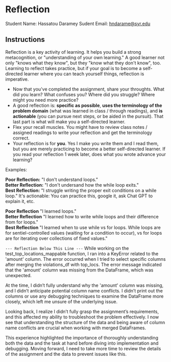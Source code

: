 # Reflection

Student Name:  Hassatou Daramey
Sudent Email:  hndarame@syr.edu

## Instructions

Reflection is a key activity of learning. It helps you build a strong metacognition, or "understanding of your own learning." A good learner not only "knows what they know", but they "know what they don't know", too. Learning to reflect takes practice, but if your goal is to become a self-directed learner where you can teach yourself things, reflection is imperative.

- Now that you've completed the assignment, share your throughts. What did you learn? What confuses you? Where did you struggle? Where might you need more practice?
- A good reflection is: **specific as possible**,  **uses the terminology of the problem domain** (what was learned in class / through readings), and **is actionable** (you can pursue next steps, or be aided in the pursuit). That last part is what will make you a self-directed learner.
- Flex your recall muscles. You might have to review class notes / assigned readings to write your reflection and get the terminology correct.
- Your reflection is for **you**. Yes I make you write them and I read them, but you are merely practicing to become a better self-directed learner. If you read your reflection 1 week later, does what you wrote advance your learning?

Examples:

**Poor Reflection:**  "I don't understand loops."   
**Better Reflection:** "I don't undersand how the while loop exits."   
**Best Reflection:** "I struggle writing the proper exit conditions on a while loop." It's actionable: You can practice this, google it, ask Chat GPT to explain it, etc. 

**Poor Reflection** "I learned loops."   
**Better Reflection** "I learned how to write while loops and their difference from for loops."   
**Best Reflection** "I learned when to use while vs for loops. While loops are for sentiel-controlled values (waiting for a condition to occur), vs for loops are for iterating over collections of fixed values."

`--- Reflection Below This Line ---`
While working on the test_top_locations_mappable function, I ran into a KeyError related to the 'amount' column. The error occurred when I tried to select specific columns after merging the violations_df with top_locs. The error message indicated that the 'amount' column was missing from the DataFrame, which was unexpected.

At the time, I didn’t fully understand why the 'amount' column was missing, and I didn’t anticipate potential column name conflicts. I didn’t print out the columns or use any debugging techniques to examine the DataFrame more closely, which left me unsure of the underlying issue.

Looking back, I realize I didn’t fully grasp the assignment’s requirements, and this affected my ability to troubleshoot the problem effectively. I now see that understanding the structure of the data and being aware of column name conflicts are crucial when working with merged DataFrames.

This experience highlighted the importance of thoroughly understanding both the data and the task at hand before diving into implementation and debugging. Moving forward, I need to take more time to review the details of the assignment and the data to prevent issues like this.